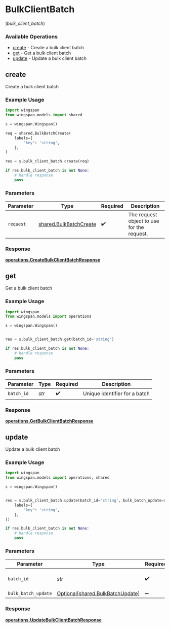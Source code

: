 # BulkClientBatch
(*bulk_client_batch*)

### Available Operations

* [create](#create) - Create a bulk client batch
* [get](#get) - Get a bulk client batch
* [update](#update) - Update a bulk client batch

## create

Create a bulk client batch

### Example Usage

```python
import wingspan
from wingspan.models import shared

s = wingspan.Wingspan()

req = shared.BulkBatchCreate(
    labels={
        "key": 'string',
    },
)

res = s.bulk_client_batch.create(req)

if res.bulk_client_batch is not None:
    # handle response
    pass
```

### Parameters

| Parameter                                                        | Type                                                             | Required                                                         | Description                                                      |
| ---------------------------------------------------------------- | ---------------------------------------------------------------- | ---------------------------------------------------------------- | ---------------------------------------------------------------- |
| `request`                                                        | [shared.BulkBatchCreate](../../models/shared/bulkbatchcreate.md) | :heavy_check_mark:                                               | The request object to use for the request.                       |


### Response

**[operations.CreateBulkClientBatchResponse](../../models/operations/createbulkclientbatchresponse.md)**


## get

Get a bulk client batch

### Example Usage

```python
import wingspan
from wingspan.models import operations

s = wingspan.Wingspan()


res = s.bulk_client_batch.get(batch_id='string')

if res.bulk_client_batch is not None:
    # handle response
    pass
```

### Parameters

| Parameter                     | Type                          | Required                      | Description                   |
| ----------------------------- | ----------------------------- | ----------------------------- | ----------------------------- |
| `batch_id`                    | *str*                         | :heavy_check_mark:            | Unique identifier for a batch |


### Response

**[operations.GetBulkClientBatchResponse](../../models/operations/getbulkclientbatchresponse.md)**


## update

Update a bulk client batch

### Example Usage

```python
import wingspan
from wingspan.models import operations, shared

s = wingspan.Wingspan()


res = s.bulk_client_batch.update(batch_id='string', bulk_batch_update=shared.BulkBatchUpdate(
    labels={
        "key": 'string',
    },
))

if res.bulk_client_batch is not None:
    # handle response
    pass
```

### Parameters

| Parameter                                                                  | Type                                                                       | Required                                                                   | Description                                                                |
| -------------------------------------------------------------------------- | -------------------------------------------------------------------------- | -------------------------------------------------------------------------- | -------------------------------------------------------------------------- |
| `batch_id`                                                                 | *str*                                                                      | :heavy_check_mark:                                                         | Unique identifier for a batch                                              |
| `bulk_batch_update`                                                        | [Optional[shared.BulkBatchUpdate]](../../models/shared/bulkbatchupdate.md) | :heavy_minus_sign:                                                         | N/A                                                                        |


### Response

**[operations.UpdateBulkClientBatchResponse](../../models/operations/updatebulkclientbatchresponse.md)**

